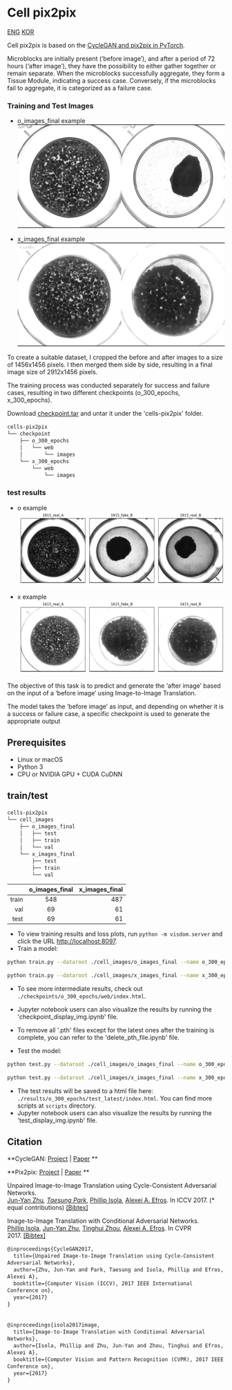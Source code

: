 ﻿

# Cell pix2pix



[ENG](README.md) [KOR](README_KOR.md)


Cell pix2pix is based on the [CycleGAN and pix2pix in PyTorch](https://github.com/junyanz/pytorch-CycleGAN-and-pix2pix).

Microblocks are initially present (‘before image’), and after a period of 72 hours (‘after image’), they have the possibility to either gather together or remain separate. When the microblocks successfully aggregate, they form a Tissue Module, indicating a success case. Conversely, if the microblocks fail to aggregate, it is categorized as a failure case.

### Training and Test Images

- o_images_final example  
![](images/661.png)

- x_images_final example
![](images/1147.png)

To create a suitable dataset, I cropped the before and after images to a size of 1456x1456 pixels. I then merged them side by side, resulting in a final image size of 2912x1456 pixels.


The training process was conducted separately for success and failure cases, resulting in two different checkpoints (o_300_epochs, x_300_epochs).

Download [checkpoint.tar](https://www.dropbox.com/s/3jr89k6njdmsq47/checkpoint.tar?dl=0) and untar it under the 'cells-pix2pix' folder. 

```
cells-pix2pix
└── checkpoint
    ├── o_300_epochs
    │   └── web
    │       └── images
    └── x_300_epochs
        └── web
            └── images
```




### test results

- o example
![](images/1915.png)

- x example
![](images/1415.png)

The objective of this task is to predict and generate the ‘after image’ based on the input of a ‘before image’ using Image-to-Image Translation.

The model takes the ‘before image’ as input, and depending on whether it is a success or failure case, a specific checkpoint is used to generate the appropriate output






## Prerequisites
- Linux or macOS
- Python 3
- CPU or NVIDIA GPU + CUDA CuDNN


## train/test
```
cells-pix2pix
└── cell_images
    ├── o_images_final
    │   ├── test
    │   ├── train
    │   └── val
    └── x_images_final
        ├── test
        ├── train
        └── val

```

|        |  o_images_final  |  x_images_final |  
|-------:|:----------------:|----------------:|  
|  train |       548        |             487 |  
|    val |        69        |              61 |  
|   test |        69        |              61 |

-   To view training results and loss plots, run `python -m visdom.server` and click the URL [http://localhost:8097](http://localhost:8097/).
- Train a model:
```bash
python train.py --dataroot ./cell_images/o_images_final --name o_300_epochs --n_epochs 300 --n_epochs_decay 0 --model pix2pix --direction AtoB --gpu_ids 2
```

```bash
python train.py --dataroot ./cell_images/x_images_final --name x_300_epochs --n_epochs 300 --n_epochs_decay 0 --model pix2pix --direction AtoB --gpu_ids 2
```
- To see more intermediate results, check out  `./checkpoints/o_300_epochs/web/index.html`.
- Jupyter notebook users can also visualize the results by running the 'checkpoint_display_img.ipynb' file. 
- To remove all '.pth' files except for the latest ones after the training is complete, you can refer to the 'delete_pth_file.ipynb' file.


- Test the model:
```bash
python test.py --dataroot ./cell_images/o_images_final --name o_300_epochs --model pix2pix --direction AtoB --gpu_ids 2
```

```bash
python test.py --dataroot ./cell_images/x_images_final --name x_300_epochs --model pix2pix --direction AtoB --gpu_ids 2
```
- The test results will be saved to a html file here: `./results/o_300_epochs/test_latest/index.html`. You can find more scripts at `scripts` directory.
- Jupyter notebook users can also visualize the results by running the 'test_display_img.ipynb' file.




## Citation
**CycleGAN: [Project](https://junyanz.github.io/CycleGAN/) | [Paper](https://arxiv.org/pdf/1703.10593.pdf) **

**Pix2pix: [Project](https://phillipi.github.io/pix2pix/) | [Paper](https://arxiv.org/pdf/1611.07004.pdf) **

Unpaired Image-to-Image Translation using Cycle-Consistent Adversarial Networks.  
[Jun-Yan Zhu](https://www.cs.cmu.edu/~junyanz/)*, [Taesung Park](https://taesung.me/)*, [Phillip Isola](https://people.eecs.berkeley.edu/~isola/), [Alexei A. Efros](https://people.eecs.berkeley.edu/~efros). In ICCV 2017. (* equal contributions) [[Bibtex]](https://junyanz.github.io/CycleGAN/CycleGAN.txt)

Image-to-Image Translation with Conditional Adversarial Networks.  
[Phillip Isola](https://people.eecs.berkeley.edu/~isola), [Jun-Yan Zhu](https://www.cs.cmu.edu/~junyanz/), [Tinghui Zhou](https://people.eecs.berkeley.edu/~tinghuiz), [Alexei A. Efros](https://people.eecs.berkeley.edu/~efros). In CVPR 2017. [[Bibtex]](https://www.cs.cmu.edu/~junyanz/projects/pix2pix/pix2pix.bib)
```
@inproceedings{CycleGAN2017,
  title={Unpaired Image-to-Image Translation using Cycle-Consistent Adversarial Networks},
  author={Zhu, Jun-Yan and Park, Taesung and Isola, Phillip and Efros, Alexei A},
  booktitle={Computer Vision (ICCV), 2017 IEEE International Conference on},
  year={2017}
}


@inproceedings{isola2017image,
  title={Image-to-Image Translation with Conditional Adversarial Networks},
  author={Isola, Phillip and Zhu, Jun-Yan and Zhou, Tinghui and Efros, Alexei A},
  booktitle={Computer Vision and Pattern Recognition (CVPR), 2017 IEEE Conference on},
  year={2017}
}
```
